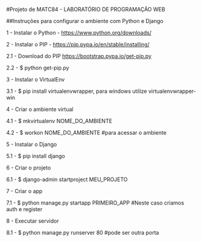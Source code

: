 #Projeto de MATC84 - LABORATÓRIO DE PROGRAMAÇÃO WEB

##Instruções para configurar o ambiente com Python e Django

1 - Instalar o Python - https://www.python.org/downloads/

2 - Instalar o PIP - https://pip.pypa.io/en/stable/installing/

2.1 - Download do PIP https://bootstrap.pypa.io/get-pip.py

2.2 - $ python get-pip.py

3 - Instalar o VirtualEnv

3.1 - $ pip install virtualenvwrapper, para windows utilize virtualenvwrapper-win

4 - Criar o ambiente virtual

4.1 - $ mkvirtualenv NOME_DO_AMBIENTE

4.2 - $ workon NOME_DO_AMBIENTE #para acessar o ambiente

5 - Instalar o Django

5.1 - $ pip install django

6 - Criar o projeto

6.1 - $ django-admin startproject MEU_PROJETO

7 - Criar o app

7.1 - $ python manage.py startapp PRIMEIRO_APP #Neste caso criamos auth e register

8 - Executar servidor

8.1 - $ python manage.py runserver 80 #pode ser outra porta